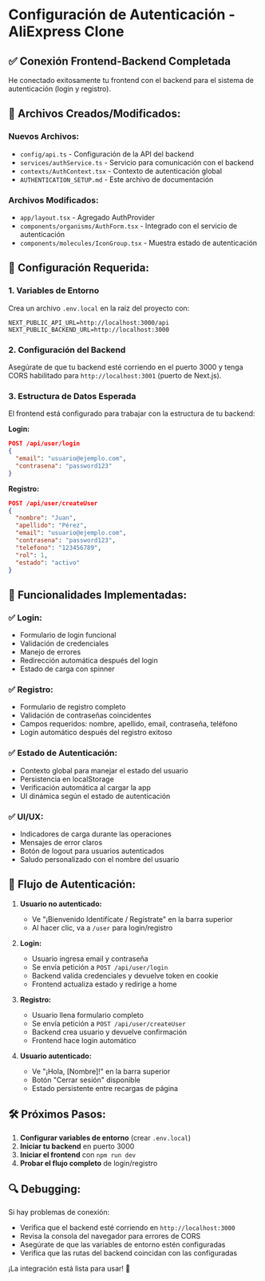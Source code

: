 # Configuración de Autenticación - AliExpress Clone

## ✅ **Conexión Frontend-Backend Completada**

He conectado exitosamente tu frontend con el backend para el sistema de autenticación (login y registro).

## 📁 **Archivos Creados/Modificados:**

### **Nuevos Archivos:**
- `config/api.ts` - Configuración de la API del backend
- `services/authService.ts` - Servicio para comunicación con el backend
- `contexts/AuthContext.tsx` - Contexto de autenticación global
- `AUTHENTICATION_SETUP.md` - Este archivo de documentación

### **Archivos Modificados:**
- `app/layout.tsx` - Agregado AuthProvider
- `components/organisms/AuthForm.tsx` - Integrado con el servicio de autenticación
- `components/molecules/IconGroup.tsx` - Muestra estado de autenticación

## 🔧 **Configuración Requerida:**

### **1. Variables de Entorno**
Crea un archivo `.env.local` en la raíz del proyecto con:

```env
NEXT_PUBLIC_API_URL=http://localhost:3000/api
NEXT_PUBLIC_BACKEND_URL=http://localhost:3000
```

### **2. Configuración del Backend**
Asegúrate de que tu backend esté corriendo en el puerto 3000 y tenga CORS habilitado para `http://localhost:3001` (puerto de Next.js).

### **3. Estructura de Datos Esperada**
El frontend está configurado para trabajar con la estructura de tu backend:

**Login:**
```json
POST /api/user/login
{
  "email": "usuario@ejemplo.com",
  "contrasena": "password123"
}
```

**Registro:**
```json
POST /api/user/createUser
{
  "nombre": "Juan",
  "apellido": "Pérez",
  "email": "usuario@ejemplo.com",
  "contrasena": "password123",
  "telefono": "123456789",
  "rol": 1,
  "estado": "activo"
}
```

## 🚀 **Funcionalidades Implementadas:**

### **✅ Login:**
- Formulario de login funcional
- Validación de credenciales
- Manejo de errores
- Redirección automática después del login
- Estado de carga con spinner

### **✅ Registro:**
- Formulario de registro completo
- Validación de contraseñas coincidentes
- Campos requeridos: nombre, apellido, email, contraseña, teléfono
- Login automático después del registro exitoso

### **✅ Estado de Autenticación:**
- Contexto global para manejar el estado del usuario
- Persistencia en localStorage
- Verificación automática al cargar la app
- UI dinámica según el estado de autenticación

### **✅ UI/UX:**
- Indicadores de carga durante las operaciones
- Mensajes de error claros
- Botón de logout para usuarios autenticados
- Saludo personalizado con el nombre del usuario

## 🔄 **Flujo de Autenticación:**

1. **Usuario no autenticado:**
   - Ve "¡Bienvenido Identifícate / Regístrate" en la barra superior
   - Al hacer clic, va a `/user` para login/registro

2. **Login:**
   - Usuario ingresa email y contraseña
   - Se envía petición a `POST /api/user/login`
   - Backend valida credenciales y devuelve token en cookie
   - Frontend actualiza estado y redirige a home

3. **Registro:**
   - Usuario llena formulario completo
   - Se envía petición a `POST /api/user/createUser`
   - Backend crea usuario y devuelve confirmación
   - Frontend hace login automático

4. **Usuario autenticado:**
   - Ve "¡Hola, [Nombre]!" en la barra superior
   - Botón "Cerrar sesión" disponible
   - Estado persistente entre recargas de página

## 🛠 **Próximos Pasos:**

1. **Configurar variables de entorno** (crear `.env.local`)
2. **Iniciar tu backend** en puerto 3000
3. **Iniciar el frontend** con `npm run dev`
4. **Probar el flujo completo** de login/registro

## 🔍 **Debugging:**

Si hay problemas de conexión:
- Verifica que el backend esté corriendo en `http://localhost:3000`
- Revisa la consola del navegador para errores de CORS
- Asegúrate de que las variables de entorno estén configuradas
- Verifica que las rutas del backend coincidan con las configuradas

¡La integración está lista para usar! 🎉
